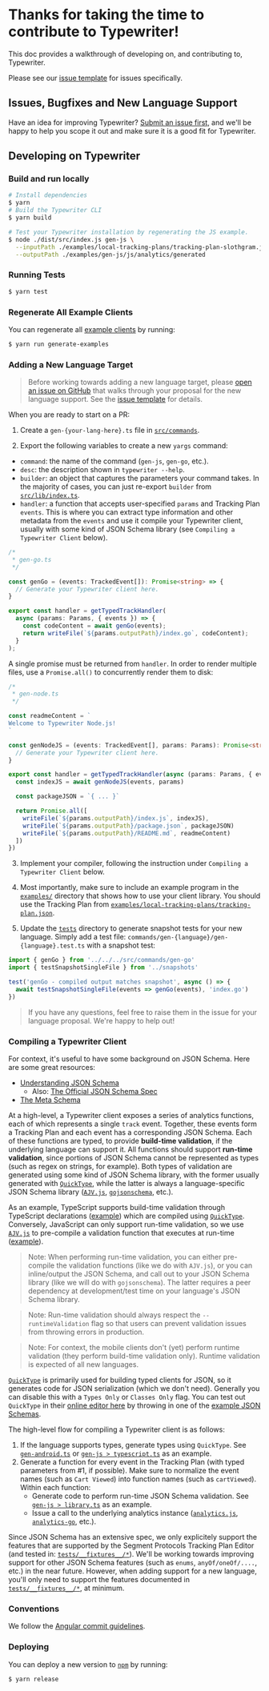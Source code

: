 # Thanks for taking the time to contribute to Typewriter!

This doc provides a walkthrough of developing on, and contributing to, Typewriter.

Please see our [issue template](ISSUE_TEMPLATE.md) for issues specifically.

## Issues, Bugfixes and New Language Support

Have an idea for improving Typewriter? [Submit an issue first](https://github.com/segmentio/typewriter/issues/new), and we'll be happy to help
you scope it out and make sure it is a good fit for Typewriter.

## Developing on Typewriter

### Build and run locally

```sh
# Install dependencies
$ yarn
# Build the Typewriter CLI
$ yarn build

# Test your Typewriter installation by regenerating the JS example.
$ node ./dist/src/index.js gen-js \
  --inputPath ./examples/local-tracking-plans/tracking-plan-slothgram.json \
  --outputPath ./examples/gen-js/js/analytics/generated
```

### Running Tests

```sh
$ yarn test
```

### Regenerate All Example Clients

You can regenerate all [example clients](../examples) by running:

```sh
$ yarn run generate-examples
```

### Adding a New Language Target

> Before working towards adding a new language target, please [open an issue on GitHub](https://github.com/segmentio/typewriter/issues/new) that walks through your proposal for the new language support. See the [issue template](ISSUE_TEMPLATE.md) for details.

When you are ready to start on a PR:

1) Create a `gen-{your-lang-here}.ts` file in [`src/commands`](../src/commands).

2) Export the following variables to create a new `yargs` command:
- `command`: the name of the command (`gen-js`, `gen-go`, etc.).
- `desc`: the description shown in `typewriter --help`.
- `builder`: an object that captures the parameters your command takes. In the majority of cases, you can just re-export `builder` from [`src/lib/index.ts`](../src/lib/index.ts).
- `handler`: a function that accepts user-specified `params` and Tracking Plan `events`. This is where you can extract type information and other metadata from the `events` and use it compile your Typewriter client, usually with some kind of JSON Schema library (see `Compiling a Typewriter Client` below).

```typescript
/*
 * gen-go.ts
 */

const genGo = (events: TrackedEvent[]): Promise<string> => {
  // Generate your Typewriter client here.
}

export const handler = getTypedTrackHandler(
  async (params: Params, { events }) => {
    const codeContent = await genGo(events);
    return writeFile(`${params.outputPath}/index.go`, codeContent);
  }
);
```

A single promise must be returned from `handler`. In order to render multiple files, use a `Promise.all()` to concurrently render them to disk:

```typescript
/*
 * gen-node.ts
 */

const readmeContent = `
Welcome to Typewriter Node.js!
`

const genNodeJS = (events: TrackedEvent[], params: Params): Promise<string> => {
  // Generate your Typewriter client here.
}

export const handler = getTypedTrackHandler(async (params: Params, { events }) => {
  const indexJS = await genNodeJS(events, params)

  const packageJSON = `{ ... }`

  return Promise.all([
    writeFile(`${params.outputPath}/index.js`, indexJS),
    writeFile(`${params.outputPath}/package.json`, packageJSON)
    writeFile(`${params.outputPath}/README.md`, readmeContent)
  ])
})
```

3) Implement your compiler, following the instruction under `Compiling a Typewriter Client` below.

4) Most importantly, make sure to include an example program in the [`examples/`](../examples) directory that shows how to use your client library. You should use the Tracking Plan from [`examples/local-tracking-plans/tracking-plan.json`](../examples/local-tracking-plans/tracking-plan.json).

5) Update the [`tests`](../tests/commands) directory to generate snapshot tests for your new language. Simply add a test file: `commands/gen-{language}/gen-{language}.test.ts` with a snapshot test:

```js
import { genGo } from '../../../src/commands/gen-go'
import { testSnapshotSingleFile } from '../snapshots'

test('genGo - compiled output matches snapshot', async () => {
  await testSnapshotSingleFile(events => genGo(events), 'index.go')
})
```

> If you have any questions, feel free to raise them in the issue for your language proposal. We're happy to help out!

### Compiling a Typewriter Client

For context, it's useful to have some background on JSON Schema. Here are some great resources:
- [Understanding JSON Schema](https://json-schema.org/understanding-json-schema/)
  - Also: [The Official JSON Schema Spec](https://json-schema.org/specification.html)
- [The Meta Schema](https://github.com/json-schema-org/json-schema-spec/blob/draft-07/schema.json)

At a high-level, a Typewriter client exposes a series of analytics functions, each of which represents a single `track` event. Together, these events form a Tracking Plan and each event has a corresponding JSON Schema. Each of these functions are typed, to provide **build-time validation**, if the underlying language can support it. All functions should support **run-time validation**, since portions of JSON Schema cannot be represented as types (such as regex on strings, for example). Both types of validation are generated using some kind of JSON Schema library, with the former usually generated with [`QuickType`](https://github.com/quicktype/quicktype), while the latter is always a language-specific JSON Schema library ([`AJV.js`](https://github.com/epoberezkin/ajv), [`gojsonschema`](https://github.com/xeipuuv/gojsonschema), etc.).

As an example, TypeScript supports build-time validation through TypeScript declarations ([example](../examples/gen-js/ts/analytics/generated/index.d.ts)) which are compiled using [`QuickType`](https://github.com/quicktype/quicktype). Conversely, JavaScript can only support run-time validation, so we use [`AJV.js`](https://github.com/epoberezkin/ajv) to pre-compile a validation function that executes at run-time ([example](../examples/gen-js/js/analytics/generated/index.js)).

> Note: When performing run-time validation, you can either pre-compile the validation functions (like we do with `AJV.js`), or you can inline/output the JSON Schema, and call out to your JSON Schema library (like we will do with `gojsonschema`). The latter requires a peer dependency at development/test time on your language's JSON Schema library.

> Note: Run-time validation should always respect the `--runtimeValidation` flag so that users can prevent validation issues from throwing errors in production.

> Note: For context, the mobile clients don't (yet) perform runtime validation (they perform build-time validation only). Runtime validation is expected of all new languages.

[`QuickType`](https://github.com/quicktype/quicktype) is primarily used for building typed clients for JSON, so it generates code for JSON serialization (which we don't need). Generally you can disable this with a `Types Only` or `Classes Only` flag. You can test out `QuickType` in their [online editor here](https://app.quicktype.io/) by throwing in one of the [example JSON Schemas](../examples/local-tracking-plans/tracking-plan.json).

The high-level flow for compiling a Typewriter client is as follows:

1. If the language supports types, generate types using `QuickType`. See [`gen-android.ts`](../src/commands/gen-android.ts) or [`gen-js > typescript.ts`](../src/commands/gen-js/typescript.ts) as an example.
2. Generate a function for every event in the Tracking Plan (with typed parameters from #1, if possible). Make sure to normalize the event names (such as `Cart Viewed`) into function names (such as `cartViewed`). Within each function:
    - Generate code to perform run-time JSON Schema validation. See [`gen-js > library.ts`](../src/commands/gen-js/library.ts) as an example.
    - Issue a call to the underlying analytics instance ([`analytics.js`](https://segment.com/docs/sources/website/analytics.js/), [`analytics-go`](https://segment.com/docs/sources/server/go/), etc.).

Since JSON Schema has an extensive spec, we only explicitely support the features that are supported by the Segment Protocols Tracking Plan Editor (and tested in: [`tests/__fixtures__/*`](../tests/__fixtures__/tracking-plan-fixture.json)). We'll be working towards improving support for other JSON Schema features (such as `enums`, `anyOf/oneOf/....`, etc.) in the near future. However, when adding support for a new language, you'll only need to support the features documented in [`tests/__fixtures__/*`](../tests/__fixtures__/tracking-plan-fixture.json), at minimum.

### Conventions

We follow the [Angular commit guidelines](https://github.com/angular/angular/blob/22b96b9/CONTRIBUTING.md#-commit-message-guidelines).

### Deploying

You can deploy a new version to [`npm`](https://www.npmjs.com/package/typewriter) by running:

```
$ yarn release
```
